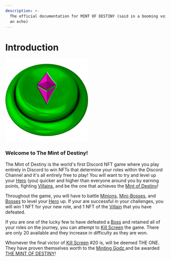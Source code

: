 ```yaml
---
description: >-
  The official documentation for MINT OF DESTINY (said in a booming voice with
  an echo)
---
```


# Introduction

![](.gitbook/assets/mod-button.png)

### Welcome to The Mint of Destiny!

The Mint of Destiny is the world's first Discord NFT game where you play entirely in Discord to win NFTs that determine your roles within the Discord Channel and it's all entirely free to play! You will want to try and level up your [Hero](tokens/heroes/) (you) quicker and higher than everyone around you by earning points, fighting [Villains](tokens/villains/), and be the one that achieves the [Mint of Destiny](gameplay/the-mint-of-destiny.md)!

Throughout the game, you will have to battle [Minions](tokens/villains/minion.md), [Mini-Bosses](tokens/villains/mini-boss.md), and [Bosses](tokens/villains/boss.md) to level your [Hero](tokens/heroes/) up. If your are successful in your challenges, you will win 1 NFT for your new role, and 1 NFT of the [Villain](tokens/villains/) that you have defeated.

If you are one of the lucky few to have defeated a [Boss](tokens/villains/boss.md) and retained all of your roles on the journey, you can attempt to [Kill Screen](gameplay/kill-screens.md) the game. There are only 20 available and they increase in difficulty as they are won.

Whomever the final victor of [Kill Screen](tokens/kill-screens.md) #20 is, will be deemed THE ONE. They have proven themselves worth to the [Minting Godz ](about/minting-godz.md)and be awarded [THE MINT OF DESTINY](gameplay/the-mint-of-destiny.md)!

